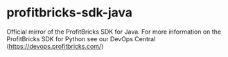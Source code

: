 # profitbricks-sdk-java
Official mirror of the ProfitBricks SDK for Java. For more information on the ProfitBricks SDK for Python see our DevOps Central (https://devops.profitbricks.com/)
